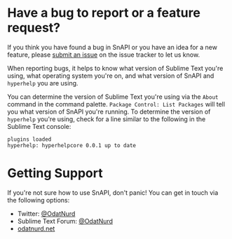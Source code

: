 # Have a bug to report or a feature request?

If you think you have found a bug in SnAPI or you have an idea for
a new feature, please [submit an issue](https://github.com/STealthy-and-haSTy/SnAPI/issues)
on the issue tracker to let us know.

When reporting bugs, it helps to know what version of Sublime Text you're
using, what operating system you're on, and what version of SnAPI
and `hyperhelp` you are using.

You can determine the version of Sublime Text you're using via the `About`
command in the command palette. `Package Control: List Packages` will tell you
what version of SnAPI you're running. To determine the version of
`hyperhelp` you're using, check for a line similar to the following in the
Sublime Text console:

    plugins loaded
    hyperhelp: hyperhelpcore 0.0.1 up to date

# Getting Support

If you're not sure how to use SnAPI, don't panic! You can get in
touch via the following options:

 * Twitter: [@OdatNurd](https://twitter.com/OdatNurd)
 * Sublime Text Forum: [@OdatNurd](https://forum.sublimetext.com/users/odatnurd/activity)
 * [odatnurd.net](https://odatnurd.net)
